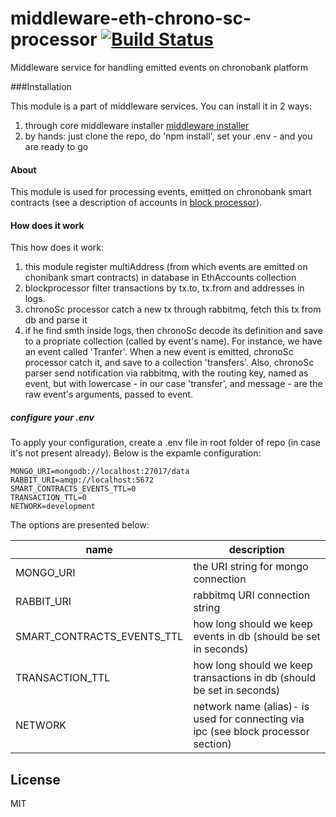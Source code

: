# middleware-eth-chrono-sc-processor [![Build Status](https://travis-ci.org/ChronoBank/middleware-eth-chrono-sc-processor.svg?branch=master)](https://travis-ci.org/ChronoBank/middleware-eth-chrono-sc-processor)

Middleware service for handling emitted events on chronobank platform

###Installation

This module is a part of middleware services. You can install it in 2 ways:

1) through core middleware installer  [middleware installer](https://github.com/ChronoBank/middleware)
2) by hands: just clone the repo, do 'npm install', set your .env - and you are ready to go

#### About
This module is used for processing events, emitted on chronobank smart contracts (see a description of accounts in [block processor](https://github.com/ChronoBank/middleware-eth-blockprocessor)).


#### How does it work

This how does it work:
1) this module register multiAddress (from which events are emitted on chonibank smart contracts) in database in EthAccounts collection
2) blockprocessor filter transactions by tx.to, tx.from and addresses in logs.
3) chronoSc processor catch a new tx through rabbitmq, fetch this tx from db and parse it
4) if he find smth inside logs, then chronoSc decode its definition and save to a propriate collection (called by event's name). For instance, we have an event called 'Tranfer'. When a new event is emitted, chronoSc processor catch it, and save to a collection 'transfers'. Also, chronoSc parser send notification via rabbitmq, with the routing key, named as event, but with lowercase - in our case 'transfer', and message - are the raw event's arguments, passed to event.



##### сonfigure your .env

To apply your configuration, create a .env file in root folder of repo (in case it's not present already).
Below is the expamle configuration:

```
MONGO_URI=mongodb://localhost:27017/data
RABBIT_URI=amqp://localhost:5672
SMART_CONTRACTS_EVENTS_TTL=0
TRANSACTION_TTL=0
NETWORK=development
```

The options are presented below:

| name | description|
| ------ | ------ |
| MONGO_URI   | the URI string for mongo connection
| RABBIT_URI   | rabbitmq URI connection string
| SMART_CONTRACTS_EVENTS_TTL   | how long should we keep events in db (should be set in seconds)
| TRANSACTION_TTL   | how long should we keep transactions in db (should be set in seconds)
| NETWORK   | network name (alias)- is used for connecting via ipc (see block processor section)

License
----

MIT